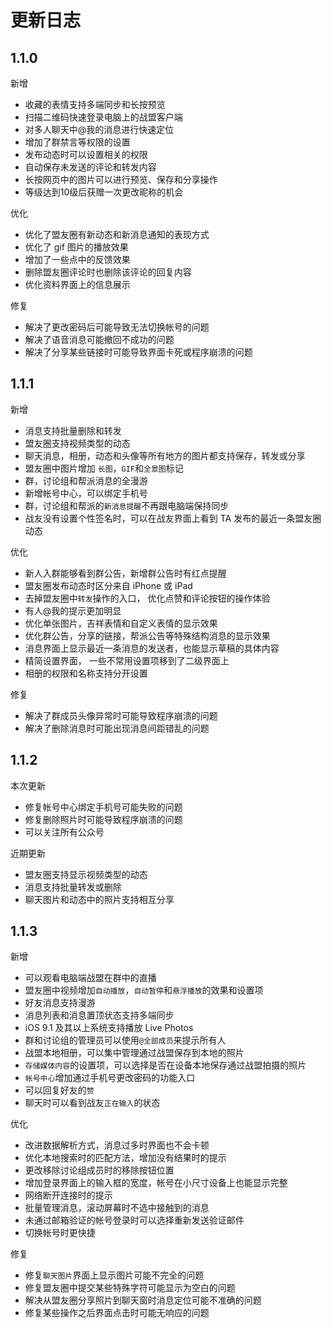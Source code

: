# 更新日志

## 1.1.0

新增

- 收藏的表情支持多端同步和长按预览
- 扫描二维码快速登录电脑上的战盟客户端
- 对多人聊天中@我的消息进行快速定位
- 增加了群禁言等权限的设置
- 发布动态时可以设置相关的权限
- 自动保存未发送的评论和转发内容
- 长按网页中的图片可以进行预览、保存和分享操作
- 等级达到10级后获赠一次更改昵称的机会

优化

- 优化了盟友圈有新动态和新消息通知的表现方式
- 优化了 gif 图片的播放效果
- 增加了一些点中的反馈效果
- 删除盟友圈评论时也删除该评论的回复内容
- 优化资料界面上的信息展示

修复

- 解决了更改密码后可能导致无法切换帐号的问题
- 解决了语音消息可能撤回不成功的问题
- 解决了分享某些链接时可能导致界面卡死或程序崩溃的问题

## 1.1.1

新增

- 消息支持批量删除和转发
- 盟友圈支持视频类型的动态
- 聊天消息，相册，动态和头像等所有地方的图片都支持保存，转发或分享
- 盟友圈中图片增加 `长图`，`GIF`和`全景图`标记
- 群，讨论组和帮派消息的全漫游
- 新增帐号中心，可以绑定手机号
- 群，讨论组和帮派的`新消息提醒`不再跟电脑端保持同步
- 战友没有设置个性签名时，可以在战友界面上看到 TA 发布的最近一条盟友圈动态

优化

- 新人入群能够看到群公告，新增群公告时有红点提醒
- 盟友圈发布动态时区分来自 iPhone 或 iPad
- 去掉盟友圈中`转发`操作的入口， 优化点赞和评论按钮的操作体验
- 有人@我的提示更加明显
- 优化单张图片，吉祥表情和自定义表情的显示效果
- 优化群公告，分享的链接，帮派公告等特殊结构消息的显示效果
- 消息界面上显示最近一条消息的发送者，也能显示草稿的具体内容
- 精简设置界面， 一些不常用设置项移到了二级界面上
- 相册的权限和名称支持分开设置

修复

- 解决了群成员头像异常时可能导致程序崩溃的问题
- 解决了删除消息时可能出现消息间距错乱的问题

## 1.1.2

本次更新

- 修复帐号中心绑定手机号可能失败的问题
- 修复删除照片时可能导致程序崩溃的问题
- 可以关注所有公众号

近期更新

- 盟友圈支持显示视频类型的动态
- 消息支持批量转发或删除
- 聊天图片和动态中的照片支持相互分享

## 1.1.3

新增

- 可以观看电脑端战盟在群中的直播
- 盟友圈中视频增加`自动播放`，`自动暂停`和`悬浮播放`的效果和设置项
- 好友消息支持漫游
- 消息列表和消息置顶状态支持多端同步
- iOS 9.1 及其以上系统支持播放 Live Photos
- 群和讨论组的管理员可以使用`@全部成员`来提示所有人
- 战盟本地相册，可以集中管理通过战盟保存到本地的照片
- `存储媒体内容`的设置项，可以选择是否在设备本地保存通过战盟拍摄的照片
- `帐号中心`增加通过手机号更改密码的功能入口
- 可以回复好友的`赞`
- 聊天时可以看到战友`正在输入`的状态

优化

- 改进数据解析方式，消息过多时界面也不会卡顿
- 优化本地搜索时的匹配方法，增加没有结果时的提示
- 更改移除讨论组成员时的移除按钮位置
- 增加登录界面上的输入框的宽度，帐号在小尺寸设备上也能显示完整
- 网络断开连接时的提示
- 批量管理消息，滚动屏幕时不选中接触到的消息
- 未通过邮箱验证的帐号登录时可以选择重新发送验证邮件
- 切换帐号时更快捷

修复

- 修复`聊天图片`界面上显示图片可能不完全的问题
- 修复盟友圈中提交某些特殊字符可能显示为空白的问题
- 解决从盟友圈分享照片到聊天窗时消息定位可能不准确的问题
- 修复某些操作之后界面点击时可能无响应的问题